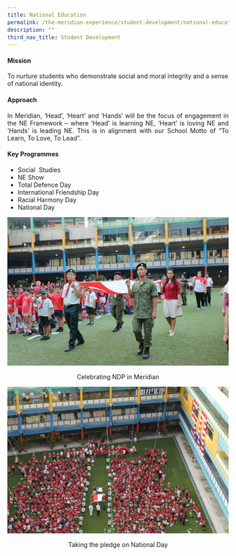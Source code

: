 ```yaml
---
title: National Education
permalink: /the-meridian-experience/student-development/national-education/
description: ""
third_nav_title: Student Development
---
```

#### Mission
<p>To nurture students who demonstrate social and moral integrity and a sense of national identity.</p>

#### Approach
<p align = "justify">In Meridian, ‘Head’, ‘Heart’ and ‘Hands’ will be the focus of engagement in the NE Framework – where ‘Head’ is learning NE, ‘Heart’ is loving NE and ‘Hands’ is leading NE. This is in alignment with our School Motto of “To Learn, To Love, To Lead”.</p>

#### Key Programmes
<ul>
  <li>Social  Studies  </li>
  <li>NE Show  </li>
  <li>Total Defence Day </li>
	<li>International Friendship Day</li>
	<li>Racial Harmony Day  </li>
	<li>National Day</li>
</ul>

![](/images/CCE/NE/NE-1-720x481.jpg)
<p align ="center">Celebrating NDP in Meridian</p>

![](/images/CCE/NE/NE-2-720x476.jpg)
<p align ="center">Taking the pledge on National Day</p>
